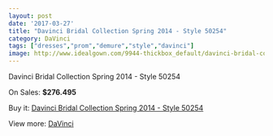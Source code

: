 ```yaml
---
layout: post
date: '2017-03-27'
title: "Davinci Bridal Collection Spring 2014 - Style 50254"
category: DaVinci
tags: ["dresses","prom","demure","style","davinci"]
image: http://www.idealgown.com/9944-thickbox_default/davinci-bridal-collection-spring-2014-style-50254.jpg
---
```

Davinci Bridal Collection Spring 2014 - Style 50254

On Sales: **$276.495**
<a href="https://www.idealgown.com/en/davinci/4107-davinci-bridal-collection-spring-2014-style-50254.html"><amp-img layout="responsive" width="600" height="600" src="//www.idealgown.com/9944-thickbox_default/davinci-bridal-collection-spring-2014-style-50254.jpg" alt="Davinci Bridal Collection Spring 2014 - Style 50254 0" /></a>
<a href="https://www.idealgown.com/en/davinci/4107-davinci-bridal-collection-spring-2014-style-50254.html"><amp-img layout="responsive" width="600" height="600" src="//www.idealgown.com/9946-thickbox_default/davinci-bridal-collection-spring-2014-style-50254.jpg" alt="Davinci Bridal Collection Spring 2014 - Style 50254 1" /></a>
<a href="https://www.idealgown.com/en/davinci/4107-davinci-bridal-collection-spring-2014-style-50254.html"><amp-img layout="responsive" width="600" height="600" src="//www.idealgown.com/9945-thickbox_default/davinci-bridal-collection-spring-2014-style-50254.jpg" alt="Davinci Bridal Collection Spring 2014 - Style 50254 2" /></a>

Buy it: [Davinci Bridal Collection Spring 2014 - Style 50254](https://www.idealgown.com/en/davinci/4107-davinci-bridal-collection-spring-2014-style-50254.html "Davinci Bridal Collection Spring 2014 - Style 50254")

View more: [DaVinci](https://www.idealgown.com/en/48-davinci "DaVinci")